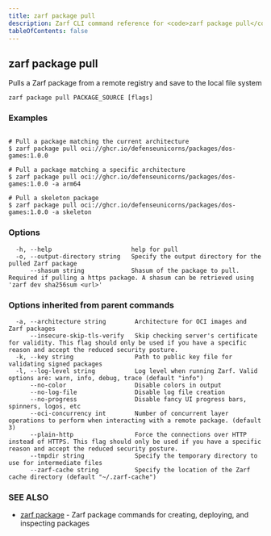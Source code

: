 ```yaml
---
title: zarf package pull
description: Zarf CLI command reference for <code>zarf package pull</code>.
tableOfContents: false
---
```


<!-- Page generated by Zarf; DO NOT EDIT -->

## zarf package pull

Pulls a Zarf package from a remote registry and save to the local file system

```
zarf package pull PACKAGE_SOURCE [flags]
```

### Examples

```

# Pull a package matching the current architecture
$ zarf package pull oci://ghcr.io/defenseunicorns/packages/dos-games:1.0.0

# Pull a package matching a specific architecture
$ zarf package pull oci://ghcr.io/defenseunicorns/packages/dos-games:1.0.0 -a arm64

# Pull a skeleton package
$ zarf package pull oci://ghcr.io/defenseunicorns/packages/dos-games:1.0.0 -a skeleton
```

### Options

```
  -h, --help                      help for pull
  -o, --output-directory string   Specify the output directory for the pulled Zarf package
      --shasum string             Shasum of the package to pull. Required if pulling a https package. A shasum can be retrieved using 'zarf dev sha256sum <url>'
```

### Options inherited from parent commands

```
  -a, --architecture string        Architecture for OCI images and Zarf packages
      --insecure-skip-tls-verify   Skip checking server's certificate for validity. This flag should only be used if you have a specific reason and accept the reduced security posture.
  -k, --key string                 Path to public key file for validating signed packages
  -l, --log-level string           Log level when running Zarf. Valid options are: warn, info, debug, trace (default "info")
      --no-color                   Disable colors in output
      --no-log-file                Disable log file creation
      --no-progress                Disable fancy UI progress bars, spinners, logos, etc
      --oci-concurrency int        Number of concurrent layer operations to perform when interacting with a remote package. (default 3)
      --plain-http                 Force the connections over HTTP instead of HTTPS. This flag should only be used if you have a specific reason and accept the reduced security posture.
      --tmpdir string              Specify the temporary directory to use for intermediate files
      --zarf-cache string          Specify the location of the Zarf cache directory (default "~/.zarf-cache")
```

### SEE ALSO

* [zarf package](/commands/zarf_package/)	 - Zarf package commands for creating, deploying, and inspecting packages

